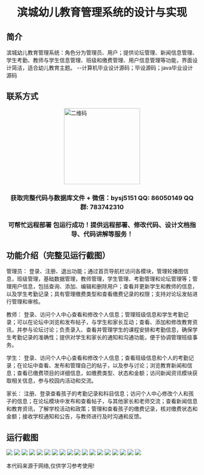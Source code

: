 <p><h1 align="center">滨城幼儿教育管理系统的设计与实现</h1></p>

## 简介
滨城幼儿教育管理系统：角色分为管理员、用户；提供论坛管理、新闻信息管理、学生考勤、教师与学生信息管理、班级和缴费管理、用户信息管理等功能，界面设计简洁，适合幼儿教育主题。    --计算机毕业设计源码；毕设源码；java毕业设计源码


## 联系方式
<img src="https://bs-1329754181.cos.ap-shanghai.myqcloud.com/wx.jpg" alt="二维码" style="display: block; margin: 0 auto;" width="200px">
<p><h3 align="center">获取完整代码与数据库文件 + 微信：bysj5151 QQ: 86050149 QQ群: 783742310</h3></p>
<p><h3 align="center">可帮忙远程部署 包运行成功！提供远程部署、修改代码、设计文档指导、代码讲解等服务！</h3></p>

## 功能介绍（完整见运行截图）
管理员： 登录、注册、退出功能；通过首页导航栏访问各模块，管理轮播图信息，班级管理，基础数据管理，教师管理，学生管理、考勤管理和论坛管理等；管理用户信息，包括查询、添加、编辑和删除用户；查看并更新学生和教师的信息，以及学生考勤记录；具有管理缴费类型和查看缴费记录的权限；支持对论坛发帖进行管理和审核。

教师： 登录、访问个人中心查看和修改个人信息；管理班级信息和学生考勤记录；可以在论坛中浏览和发布帖子，与学生和家长互动；查看、添加和修改教育资讯，并参与论坛讨论；负责录入、查看并管理学生的课程安排和考勤信息，确保学生考勤记录的准确性；提供对学生和家长的通知和沟通功能，便于协调管理班级事务。

学生： 登录、访问个人中心查看和修改个人信息；查看班级信息和个人的考勤记录；在论坛中查看、发布和管理自己的帖子，以及参与讨论；浏览教育新闻和信息；查看已缴费项目的详细信息，如缴费类型、状态和金额；访问新闻资讯模块获取相关信息，参与校园内活动和交流。

家长： 注册、登录查看孩子的考勤记录和科目信息；访问个人中心修改个人和孩子的信息；在论坛模块中发布和查看帖子，与其他家长和老师交流；查看新闻信息和教育资讯，了解学校活动和政策；管理和查看孩子的缴费记录，核对缴费状态和金额；接收学校通知和公告，与教师进行及时沟通和反馈。


## 运行截图
![](https://bs-1329754181.cos.ap-shanghai.myqcloud.com/ssm/BinchengPreschoolEducationManagementSystem/img/001.jpg)
![](https://bs-1329754181.cos.ap-shanghai.myqcloud.com/ssm/BinchengPreschoolEducationManagementSystem/img/002.jpg)
![](https://bs-1329754181.cos.ap-shanghai.myqcloud.com/ssm/BinchengPreschoolEducationManagementSystem/img/003.jpg)
![](https://bs-1329754181.cos.ap-shanghai.myqcloud.com/ssm/BinchengPreschoolEducationManagementSystem/img/004.jpg)
![](https://bs-1329754181.cos.ap-shanghai.myqcloud.com/ssm/BinchengPreschoolEducationManagementSystem/img/005.jpg)
![](https://bs-1329754181.cos.ap-shanghai.myqcloud.com/ssm/BinchengPreschoolEducationManagementSystem/img/006.jpg)
![](https://bs-1329754181.cos.ap-shanghai.myqcloud.com/ssm/BinchengPreschoolEducationManagementSystem/img/007.jpg)
![](https://bs-1329754181.cos.ap-shanghai.myqcloud.com/ssm/BinchengPreschoolEducationManagementSystem/img/008.jpg)
![](https://bs-1329754181.cos.ap-shanghai.myqcloud.com/ssm/BinchengPreschoolEducationManagementSystem/img/009.jpg)
![](https://bs-1329754181.cos.ap-shanghai.myqcloud.com/ssm/BinchengPreschoolEducationManagementSystem/img/010.jpg)
![](https://bs-1329754181.cos.ap-shanghai.myqcloud.com/ssm/BinchengPreschoolEducationManagementSystem/img/011.jpg)
![](https://bs-1329754181.cos.ap-shanghai.myqcloud.com/ssm/BinchengPreschoolEducationManagementSystem/img/012.jpg)
![](https://bs-1329754181.cos.ap-shanghai.myqcloud.com/ssm/BinchengPreschoolEducationManagementSystem/img/013.jpg)
![](https://bs-1329754181.cos.ap-shanghai.myqcloud.com/ssm/BinchengPreschoolEducationManagementSystem/img/014.jpg)
![](https://bs-1329754181.cos.ap-shanghai.myqcloud.com/ssm/BinchengPreschoolEducationManagementSystem/img/015.jpg)
![](https://bs-1329754181.cos.ap-shanghai.myqcloud.com/ssm/BinchengPreschoolEducationManagementSystem/img/016.jpg)
![](https://bs-1329754181.cos.ap-shanghai.myqcloud.com/ssm/BinchengPreschoolEducationManagementSystem/img/017.jpg)
![](https://bs-1329754181.cos.ap-shanghai.myqcloud.com/ssm/BinchengPreschoolEducationManagementSystem/img/018.jpg)

<p>本代码来源于网络,仅供学习参考使用!</p>
